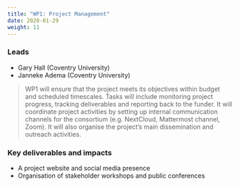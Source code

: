 ```yaml
---
title: "WP1: Project Management"
date: 2020-01-29
weight: 11
---
```


### Leads

- Gary Hall (Coventry University)   
- Janneke Adema (Coventry University)   

> WP1 will ensure that the project meets its objectives within budget and scheduled timescales. Tasks will include monitoring project progress, tracking deliverables and reporting back to the funder. It will coordinate project activities by setting up internal communication channels for the consortium (e.g. NextCloud, Mattermost channel, Zoom). It will also organise the project’s main dissemination and outreach activities. 

### Key deliverables and impacts 

* A project website and social media presence 
* Organisation of stakeholder workshops and public conferences
